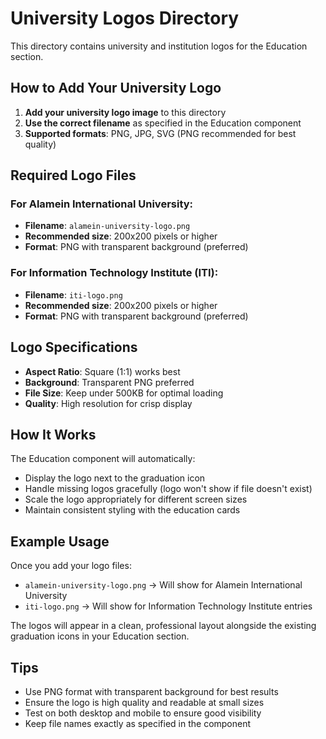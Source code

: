 # University Logos Directory

This directory contains university and institution logos for the Education section.

## How to Add Your University Logo

1. **Add your university logo image** to this directory
2. **Use the correct filename** as specified in the Education component
3. **Supported formats**: PNG, JPG, SVG (PNG recommended for best quality)

## Required Logo Files

### For Alamein International University:
- **Filename**: `alamein-university-logo.png`
- **Recommended size**: 200x200 pixels or higher
- **Format**: PNG with transparent background (preferred)

### For Information Technology Institute (ITI):
- **Filename**: `iti-logo.png`
- **Recommended size**: 200x200 pixels or higher
- **Format**: PNG with transparent background (preferred)

## Logo Specifications

- **Aspect Ratio**: Square (1:1) works best
- **Background**: Transparent PNG preferred
- **File Size**: Keep under 500KB for optimal loading
- **Quality**: High resolution for crisp display

## How It Works

The Education component will automatically:
- Display the logo next to the graduation icon
- Handle missing logos gracefully (logo won't show if file doesn't exist)
- Scale the logo appropriately for different screen sizes
- Maintain consistent styling with the education cards

## Example Usage

Once you add your logo files:
- `alamein-university-logo.png` → Will show for Alamein International University
- `iti-logo.png` → Will show for Information Technology Institute entries

The logos will appear in a clean, professional layout alongside the existing graduation icons in your Education section.

## Tips

- Use PNG format with transparent background for best results
- Ensure the logo is high quality and readable at small sizes
- Test on both desktop and mobile to ensure good visibility
- Keep file names exactly as specified in the component
